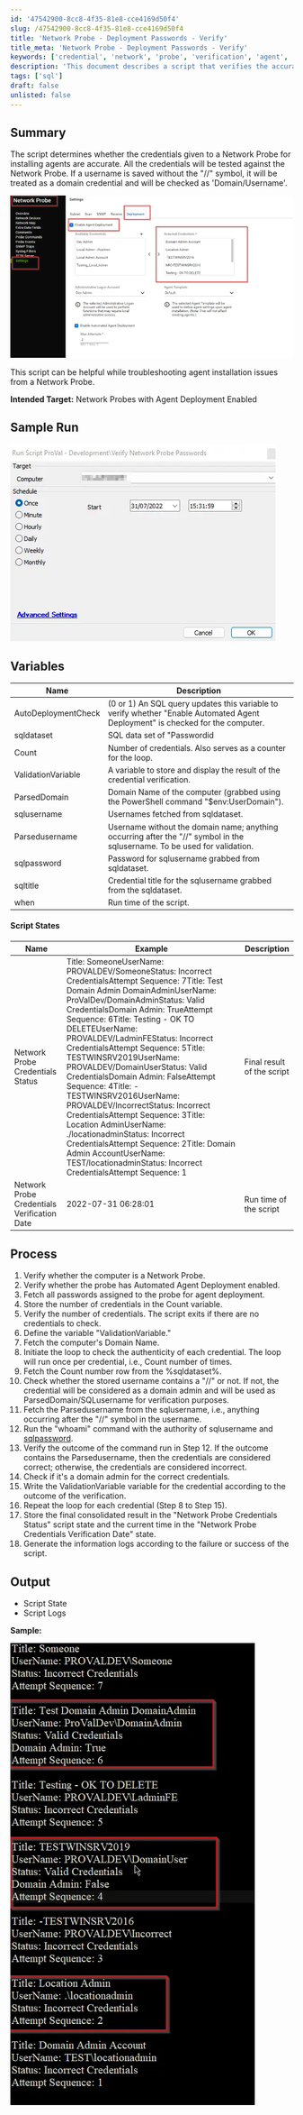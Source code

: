 ```yaml
---
id: '47542900-8cc8-4f35-81e8-cce4169d50f4'
slug: /47542900-8cc8-4f35-81e8-cce4169d50f4
title: 'Network Probe - Deployment Passwords - Verify'
title_meta: 'Network Probe - Deployment Passwords - Verify'
keywords: ['credential', 'network', 'probe', 'verification', 'agent', 'deployment', 'authentication']
description: 'This document describes a script that verifies the accuracy of credentials provided to a Network Probe for agent installation. It tests each credential and logs the results, making it useful for troubleshooting agent installation issues.'
tags: ['sql']
draft: false
unlisted: false
---
```


## Summary

The script determines whether the credentials given to a Network Probe for installing agents are accurate. All the credentials will be tested against the Network Probe. If a username is saved without the "//" symbol, it will be treated as a domain credential and will be checked as 'Domain/Username'.

![Image](../../../static/img/docs/47542900-8cc8-4f35-81e8-cce4169d50f4/image_1.webp)

This script can be helpful while troubleshooting agent installation issues from a Network Probe.

**Intended Target:** Network Probes with Agent Deployment Enabled

## Sample Run

![Image](../../../static/img/docs/47542900-8cc8-4f35-81e8-cce4169d50f4/image_2.webp)

## Variables

| Name                  | Description                                                                                                                                       |
|-----------------------|---------------------------------------------------------------------------------------------------------------------------------------------------|
| AutoDeploymentCheck    | (0 or 1) An SQL query updates this variable to verify whether "Enable Automated Agent Deployment" is checked for the computer.                   |
| sqldataset            | SQL data set of "Passwordid | Title | Username | Password" of all the credentials selected for agent deployment.                                 |
| Count                 | Number of credentials. Also serves as a counter for the loop.                                                                                    |
| ValidationVariable     | A variable to store and display the result of the credential verification.                                                                        |
| ParsedDomain          | Domain Name of the computer (grabbed using the PowerShell command "$env:UserDomain").                                                            |
| sqlusername           | Usernames fetched from sqldataset.                                                                                                              |
| Parsedusername        | Username without the domain name; anything occurring after the "//" symbol in the sqlusername. To be used for validation.                        |
| sqlpassword           | Password for sqlusername grabbed from sqldataset.                                                                                                |
| sqltitle              | Credential title for the sqlusername grabbed from the sqldataset.                                                                               |
| when                  | Run time of the script.                                                                                                                          |

#### Script States

| Name                                   | Example                                                                                                                                                                                                                       | Description                       |
|----------------------------------------|-------------------------------------------------------------------------------------------------------------------------------------------------------------------------------------------------------------------------------|-----------------------------------|
| Network Probe Credentials Status       | Title: SomeoneUserName: PROVALDEV/SomeoneStatus: Incorrect CredentialsAttempt Sequence: 7Title: Test Domain Admin DomainAdminUserName: ProValDev/DomainAdminStatus: Valid CredentialsDomain Admin: TrueAttempt Sequence: 6Title: Testing - OK TO DELETEUserName: PROVALDEV/LadminFEStatus: Incorrect CredentialsAttempt Sequence: 5Title: TESTWINSRV2019UserName: PROVALDEV/DomainUserStatus: Valid CredentialsDomain Admin: FalseAttempt Sequence: 4Title: -TESTWINSRV2016UserName: PROVALDEV/IncorrectStatus: Incorrect CredentialsAttempt Sequence: 3Title: Location AdminUserName: ./locationadminStatus: Incorrect CredentialsAttempt Sequence: 2Title: Domain Admin AccountUserName: TEST/locationadminStatus: Incorrect CredentialsAttempt Sequence: 1 | Final result of the script        |
| Network Probe Credentials Verification Date | 2022-07-31 06:28:01                                                                                                                                                                                                        | Run time of the script            |

## Process

1. Verify whether the computer is a Network Probe.
2. Verify whether the probe has Automated Agent Deployment enabled.
3. Fetch all passwords assigned to the probe for agent deployment.
4. Store the number of credentials in the Count variable.
5. Verify the number of credentials. The script exits if there are no credentials to check.
6. Define the variable "ValidationVariable."
7. Fetch the computer's Domain Name.
8. Initiate the loop to check the authenticity of each credential. The loop will run once per credential, i.e., Count number of times.
9. Fetch the Count number row from the %sqldataset%.
10. Check whether the stored username contains a "//" or not. If not, the credential will be considered as a domain admin and will be used as ParsedDomain/SQLusername for verification purposes.
11. Fetch the Parsedusername from the sqlusername, i.e., anything occurring after the "//" symbol in the username.
12. Run the "whoami" command with the authority of sqlusername and [sqlpassword](http://sqlpassword).
13. Verify the outcome of the command run in Step 12. If the outcome contains the Parsedusername, then the credentials are considered correct; otherwise, the credentials are considered incorrect.
14. Check if it's a domain admin for the correct credentials.
15. Write the ValidationVariable variable for the credential according to the outcome of the verification.
16. Repeat the loop for each credential (Step 8 to Step 15).
17. Store the final consolidated result in the "Network Probe Credentials Status" script state and the current time in the "Network Probe Credentials Verification Date" state.
18. Generate the information logs according to the failure or success of the script.

## Output

- Script State
- Script Logs

**Sample:**

![Image](../../../static/img/docs/47542900-8cc8-4f35-81e8-cce4169d50f4/image_3.webp)